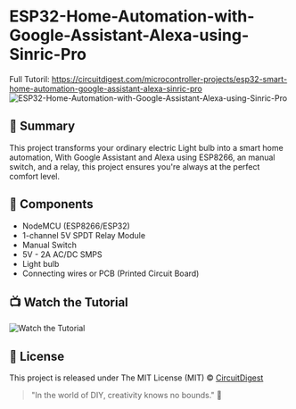 # ESP32-Home-Automation-with-Google-Assistant-Alexa-using-Sinric-Pro
Full Tutoril: https://circuitdigest.com/microcontroller-projects/esp32-smart-home-automation-google-assistant-alexa-sinric-pro
![ESP32-Home-Automation-with-Google-Assistant-Alexa-using-Sinric-Pro](https://github.com/Circuit-Digest/ESP8266-Home-Automation-with-Google-Assistant-Alexa-using-Sinric-Pro/blob/main/Thumbnail%20Image/IMG_4912.JPG)

## 📜 Summary

This project transforms your ordinary electric Light bulb into a smart home automation, With Google Assistant and Alexa using ESP8266, an manual switch, and a relay, this project ensures you're always at the perfect comfort level.

## 🧰 Components

- NodeMCU (ESP8266/ESP32) 
- 1-channel 5V SPDT Relay Module
-	Manual Switch
-	5V - 2A  AC/DC SMPS 
-	Light bulb
-	Connecting wires or PCB (Printed Circuit Board)

## 📺 Watch the Tutorial

![Watch the Tutorial](https://github.com/Circuit-Digest/ESP32-Home-Automation-with-Google-Assistant-Alexa-using-Sinric-Pro/blob/main/Thumbnail%20Image/Home-Automation_GIF2.gif)

## 📝 License

This project is released under The MIT License (MIT) © [CircuitDigest](https://github.com/circuit-digest)

> "In the world of DIY, creativity knows no bounds." 🎨
